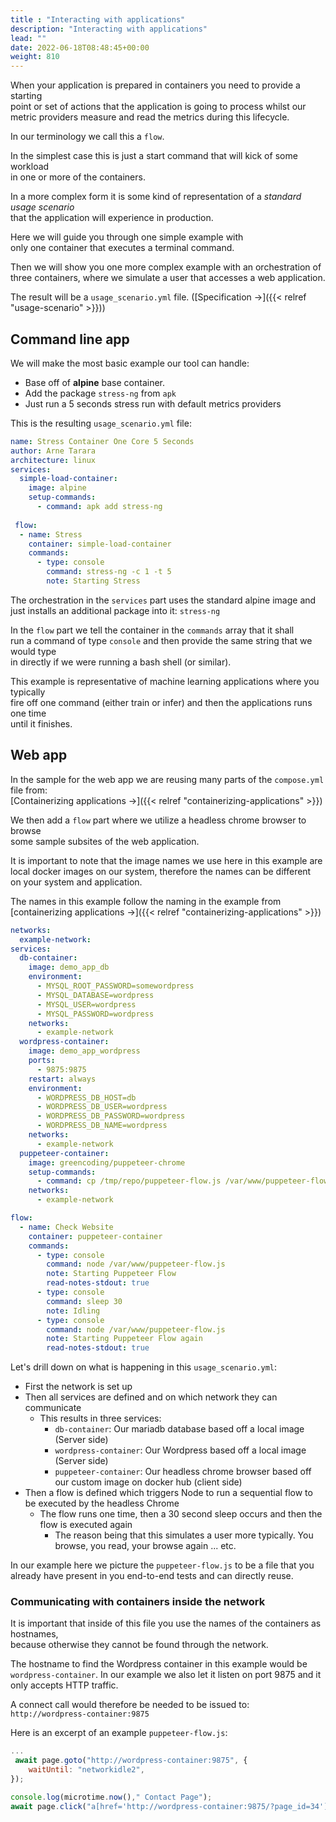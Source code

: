 ```yaml
---
title : "Interacting with applications"
description: "Interacting with applications"
lead: ""
date: 2022-06-18T08:48:45+00:00
weight: 810
---
```


When your application is prepared in containers you need to provide a starting  
point or set of actions that the application is going to process whilst our  
metric providers measure and read the metrics during this lifecycle.

In our terminology we call this a `flow`.

In the simplest case this is just a start command that will kick of some workload  
in one or more of the containers.

In a more complex form it is some kind of representation of a *standard usage scenario*  
that the application will experience in production.

Here we will guide you through one simple example with  
only one container that executes a terminal command.

Then we will show you one more complex example with an orchestration of  
three containers, where we simulate a user that accesses a web application.

The result will be a `usage_scenario.yml` file. ([Specification →]({{< relref "usage-scenario" >}}))

## Command line app

We will make the most basic example our tool can handle:

- Base off of **alpine** base container.
- Add the package `stress-ng` from `apk`
- Just run a 5 seconds stress run with default metrics providers

This is the resulting `usage_scenario.yml` file:

```yaml
name: Stress Container One Core 5 Seconds
author: Arne Tarara
architecture: linux
services:
  simple-load-container:
    image: alpine
    setup-commands:
      - command: apk add stress-ng
 
 flow:
  - name: Stress
    container: simple-load-container
    commands:
      - type: console
        command: stress-ng -c 1 -t 5
        note: Starting Stress

```

The orchestration in the `services` part uses the standard alpine image and  
just installs an additional package into it: `stress-ng`

In the `flow` part we tell the container in the `commands` array that it shall  
run a command of type `console` and then provide the same string that we would type  
in directly if we were running a bash shell (or similar).

This example is representative of machine learning applications where you typically  
fire off one command (either train or infer) and then the applications runs one time  
until it finishes.

## Web app

In the sample for the web app we are reusing many parts of the `compose.yml` file from:  
[Containerizing applications →]({{< relref "containerizing-applications" >}})

We then add a `flow` part where we utilize a headless chrome browser to browse  
some sample subsites of the web application.

It is important to note that the image names we use here in this example are  
local docker images on our system, therefore the names can be different  
on your system and application.

The names in this example follow the naming in the example from [containerizing applications →]({{< relref "containerizing-applications" >}})

```yaml
networks:
  example-network:
services:
  db-container:
    image: demo_app_db
    environment:
      - MYSQL_ROOT_PASSWORD=somewordpress
      - MYSQL_DATABASE=wordpress
      - MYSQL_USER=wordpress
      - MYSQL_PASSWORD=wordpress
    networks:
      - example-network
  wordpress-container:
    image: demo_app_wordpress
    ports:
      - 9875:9875
    restart: always
    environment:
      - WORDPRESS_DB_HOST=db
      - WORDPRESS_DB_USER=wordpress
      - WORDPRESS_DB_PASSWORD=wordpress
      - WORDPRESS_DB_NAME=wordpress
    networks:
      - example-network
  puppeteer-container:
    image: greencoding/puppeteer-chrome
    setup-commands:
      - command: cp /tmp/repo/puppeteer-flow.js /var/www/puppeteer-flow.js
    networks:
      - example-network

flow:
  - name: Check Website
    container: puppeteer-container
    commands:
      - type: console
        command: node /var/www/puppeteer-flow.js
        note: Starting Puppeteer Flow
        read-notes-stdout: true
      - type: console
        command: sleep 30
        note: Idling
      - type: console
        command: node /var/www/puppeteer-flow.js
        note: Starting Puppeteer Flow again
        read-notes-stdout: true
```

Let's drill down on what is happening in this `usage_scenario.yml`:

- First the network is set up
- Then all services are defined and on which network they can communicate
  + This results in three services:
    * `db-container`: Our mariadb database based off a local image (Server side)
    * `wordpress-container`: Our Wordpress based off a local image (Server side)
    * `puppeteer-container`: Our headless chrome browser based off our custom image on docker hub (client side)
- Then a flow is defined which triggers Node to run a sequential flow to be executed by the headless Chrome
  + The flow runs one time, then a 30 second sleep occurs and then the flow is executed again
    * The reason being that this simulates a user more typically. You browse, you read, your browse again ... etc.

In our example here we picture the `puppeteer-flow.js` to be a file that you  
already have present in you end-to-end tests and can directly reuse.

### Communicating with containers inside the network

It is important that inside of this file you use the names of the containers as hostnames,  
because otherwise they cannot be found through the network.

The hostname to find the Wordpress container in this example would be `wordpress-container`.
In our example we also let it listen on port 9875 and it only accepts HTTP traffic.

A connect call would therefore be needed to be issued to: `http://wordpress-container:9875`

Here is an excerpt of an example `puppeteer-flow.js`:

```javascript
...
 await page.goto("http://wordpress-container:9875", {
    waitUntil: "networkidle2",
});

console.log(microtime.now()," Contact Page");
await page.click("a[href='http://wordpress-container:9875/?page_id=34']");

```

